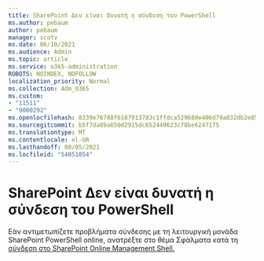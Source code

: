 ```yaml
---
title: SharePoint Δεν είναι δυνατή η σύνδεση του PowerShell
ms.author: pebaum
author: pebaum
manager: scotv
ms.date: 06/10/2021
ms.audience: Admin
ms.topic: article
ms.service: o365-administration
ROBOTS: NOINDEX, NOFOLLOW
localization_priority: Normal
ms.collection: Adm_O365
ms.custom:
- "11511"
- "9000292"
ms.openlocfilehash: 8339e76788f6187913783c1ffdca529680e406d79a832db2e85daf73461f56df
ms.sourcegitcommit: b5f7da89a650d2915dc652449623c78be6247175
ms.translationtype: MT
ms.contentlocale: el-GR
ms.lasthandoff: 08/05/2021
ms.locfileid: "54051054"
---
```

# <a name="sharepoint-powershell-unable-to-connect"></a>SharePoint Δεν είναι δυνατή η σύνδεση του PowerShell

Εάν αντιμετωπίζετε προβλήματα σύνδεσης με τη λειτουργική μονάδα SharePoint PowerShell online, ανατρέξτε στο θέμα Σφάλματα κατά τη [σύνδεση στο SharePoint Online Management Shell.](/sharepoint/troubleshoot/administration/errors-connecting-to-management-shell)